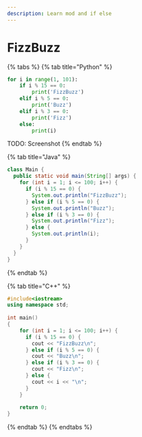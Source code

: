 ```yaml
---
description: Learn mod and if else
---
```


# FizzBuzz

{% tabs %}
{% tab title="Python" %}
```python
for i in range(1, 101):
    if i % 15 == 0:
        print('FizzBuzz')
    elif i % 5 == 0:
        print('Buzz')
    elif i % 3 == 0:
        print('Fizz')
    else:
        print(i)
```

TODO: Screenshot
{% endtab %}

{% tab title="Java" %}
```java
class Main {
  public static void main(String[] args) {
    for (int i = 1; i <= 100; i++) {
      if (i % 15 == 0) {
        System.out.println("FizzBuzz");
      } else if (i % 5 == 0) {
        System.out.println("Buzz");
      } else if (i % 3 == 0) {
        System.out.println("Fizz");
      } else {
        System.out.println(i);
      }
    }
  }
}
```
{% endtab %}

{% tab title="C++" %}
```cpp
#include<iostream> 
using namespace std; 
  
int main() 
{ 
    for (int i = 1; i <= 100; i++) {
      if (i % 15 == 0) {
        cout << "FizzBuzz\n";
      } else if (i % 5 == 0) {
        cout << "Buzz\n";
      } else if (i % 3 == 0) {
        cout << "Fizz\n";
      } else {
        cout << i << "\n";
      }
    }
      
    return 0; 
} 
```
{% endtab %}
{% endtabs %}



